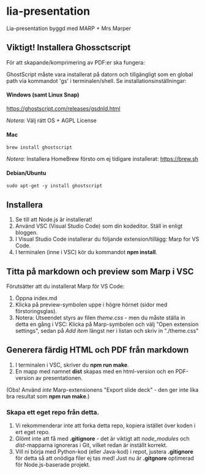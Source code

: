 # lia-presentation
Lia-presentation byggd med MARP + Mrs Marper

## Viktigt! Installera Ghossctscript
För att skapande/komprimering av PDF:er ska fungera:

GhostScript måste vara installerat på datorn och tillgängligt som en global path via kommandot 'gs' i terminalen/shell. Se installationsinställningar:

#### Windows (samt Linux Snap)
https://ghostscript.com/releases/gsdnld.html 

*Notera:* Välj rätt OS + AGPL License

#### Mac     
```
brew install ghostscript
```

*Notera:* Installera HomeBrew försto om ej tidigare installerat: https://brew.sh

#### Debian/Ubuntu
```
sudo apt-get -y install ghostscript
```

## Installera
1. Se till att Node.js är installerat!
2. Använd VSC (Visual Studio Code) som din kodeditor. Ställ in enligt bloggen.
3. I Visual Studio Code installerar du följande extension/tillägg: Marp for VS Code.
4. I terminalen (inne i VSC) kör  du kommandot **npm install**.

## Titta på markdown och preview som Marp i VSC
Förutsätter att du installerat Marp för VS Code:
1. Öppna index.md
2. Klicka på preview-symbolen uppe i högre hörnet (sidor med förstoringsglas).
3. Notera: Utseendet styrs av filen *theme.css* - men du måste ställa in detta en gång i VSC: Klicka på Marp-symbolen och välj "Open extension settings", sedan på *Add item* längst ner i listan och skriv in "./theme.css"


## Generera färdig HTML och PDF från markdown
1. I terminalen i VSC, skriver du  **npm run make**.
2. En mapp med namnet **dist** skapas med en html-version och en PDF-version av presentationen.

(Obs! Använd *inte* Marp-extensionens "Export slide deck" - den ger inte lika bra resultat som **npm run make**.)

### Skapa ett eget repo från detta.
1. Vi rekommenderar inte att forka detta repo, kopiera istället över koden i ert eget repo.
2. Glömt inte att få med **.gitignore** - det är viktigt att *node_modules* och *dist*-mapparna ignoreras i Git, vilket redan är inställt korrekt.
3. Vill ni börja med Python-kod (eller Java-kod) i repot, justera  **.gitignore** för detta så att onödiga filer ej tas med! Just nu är **.gitgnore** optimerad för Node.js-baserade projekt.